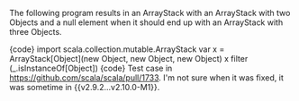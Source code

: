 The following program results in an ArrayStack with an ArrayStack with two Objects and a null element when it should end up with an ArrayStack with three Objects.

{code}
import scala.collection.mutable.ArrayStack
var x = ArrayStack[Object](new Object, new Object, new Object)
x filter (_.isInstanceOf[Object])
{code}
Test case in https://github.com/scala/scala/pull/1733. I'm not sure when it was fixed, it was sometime in {{v2.9.2...v2.10.0-M1}}.
